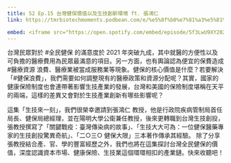 ```yaml
---
title: S2 Ep.15 台灣健保價值以及生技創新環境 ft. 張鴻仁
link: https://tmrbiotechmoments.podbean.com/e/%e5%8f%b0%e7%81%a3%e5%81%a5%e4%bf%9d%e5%83%b9%e5%80%bc%e4%bb%a5%e5%8f%8a%e7%94%9f%e6%8a%80%e5%89%b5%e6%96%b0%e7%92%b0%e5%a2%83ft-%e5%bc%b5/

embed: <iframe src="https://open.spotify.com/embed/episode/5f3LwU9XY202jA2r46bjcC" width="100%" height="232" frameborder="0" allowtransparency="true" allow="encrypted-media"></iframe>
---
```


台灣民眾對於 #全民健保 的滿意度於 2021 年突破九成，其中就醫的方便性以及可負擔的醫療費用為民眾最滿意的項目。另一方面，也有輿論認為便宜的保費造成 #醫療資源 浪費、醫療業被當成服務業等現象。健保的核心價值是什麼？若要解決「#健保浪費」，我們需要如何調整現有的醫療政策和資源分配呢？其實，國家的健康保險制度也會連帶著影響生技產業的發展，台灣和美國的保險制度堪稱在天平的兩端，這樣的差異又會對於生技產業創新有哪些影響呢？

這集「生技來一刻」，我們很榮幸邀請到張鴻仁 教授，他是行政院疾病管制局首任局長、健保局總經理，並在陽明大學公衛兼任教授，後來更轉職到台灣生技創投，張教授撰寫了「關鍵戰疫：臺灣傳染病的故事」、「生技大大可為：一位健保醫藥專家的生技創投驚異奇航」、「二○三○ 健保大限」三本著作傳承其經驗。
除了分享張教授結合產、官、學的豐富經歷之外，我們也將在這集探討台灣全民健保的價值，深度認識資本市場、健康保險、生技業這個環環相扣的產業鏈。快來收聽吧！